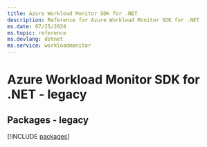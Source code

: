 ```yaml
---
title: Azure Workload Monitor SDK for .NET
description: Reference for Azure Workload Monitor SDK for .NET
ms.date: 07/25/2024
ms.topic: reference
ms.devlang: dotnet
ms.service: workloadmonitor
---
```

# Azure Workload Monitor SDK for .NET - legacy
## Packages - legacy
[!INCLUDE [packages](workload-monitor-index.md)]